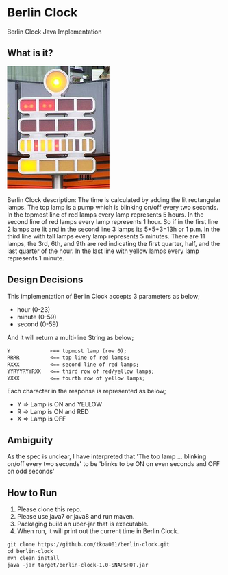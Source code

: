 # Berlin Clock
Berlin Clock Java Implementation

## What is it?

![Berlin Clock Photo](berlin_clock.jpg "Berlin Clock")

Berlin Clock description: The time is calculated by adding the lit
rectangular lamps. The top lamp is a pump which is blinking on/off every
two seconds. In the topmost line of red lamps every lamp represents 5
hours. In the second line of red lamps every lamp represents 1 hour. So
if in the first line 2 lamps are lit and in the second line 3 lamps its
5+5+3=13h or 1 p.m. In the third line with tall lamps every lamp
represents 5 minutes. There are 11 lamps, the 3rd, 6th, and 9th are red
indicating the first quarter, half, and the last quarter of the hour. In
the last line with yellow lamps every lamp represents 1 minute.​

## Design Decisions

This implementation of Berlin Clock accepts 3 parameters as below;

* hour (0-23)
* minute (0-59)
* second (0-59)

And it will return a multi-line String as below;

```
Y             <== topmost lamp (row 0);
RRRR          <== top line of red lamps;
RXXX          <== second line of red lamps;
YYRYYRYYRXX   <== third row of red/yellow lamps;
YXXX          <== fourth row of yellow lamps;
```

Each character in the response is represented as below;

* Y => Lamp is ON and YELLOW
* R => Lamp is ON and RED
* X => Lamp is OFF

## Ambiguity

As the spec is unclear, I have interpreted that 'The top lamp ... blinking on/off every two seconds' to be 'blinks to be ON on even seconds and OFF on odd seconds'


## How to Run

1. Please clone this repo.
2. Please use java7 or java8 and run maven.
3. Packaging build an uber-jar that is executable.
4. When run, it will print out the current time in Berlin Clock. 

```
git clone https://github.com/tkoa001/berlin-clock.git
cd berlin-clock
mvn clean install
java -jar target/berlin-clock-1.0-SNAPSHOT.jar
```

